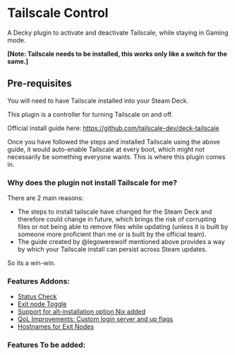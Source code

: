 # Tailscale Control

A Decky plugin to activate and deactivate Tailscale, while staying in Gaming mode. 

**[Note: Tailscale needs to be installed, this works only like a switch for the same.]**

## Pre-requisites

You will need to have Tailscale installed into your Steam Deck.

This plugin is a controller for turning Tailscale on and off.

Official install guide here: https://github.com/tailscale-dev/deck-tailscale

Once you have followed the steps and installed Tailscale using the above guide, it would auto-enable Tailscale at every boot, which might not necessarily be something everyone wants. This is where this plugin comes in.

### Why does the plugin not install Tailscale for me?

There are 2 main reasons: 
* The steps to install tailscale have changed for the Steam Deck and therefore could change in future, which brings the risk of corrupting files or not being able to remove files while updating (unless it is built by someone more proficient than me or is built by the official team).
* The guide created by @legowerewolf mentioned above provides a way by which your Tailscale install can persist across Steam updates.

So its a win-win.

### Features Addons:
- [Status Check](https://github.com/saumya-banthia/tailscale-control/pull/5)
- [Exit node Toggle](https://github.com/saumya-banthia/tailscale-control/issues/6)
- [Support for alt-installation option Nix added](https://github.com/saumya-banthia/tailscale-control/pull/9)
- [QoL Improvements: Custom login server and up flags](https://github.com/saumya-banthia/tailscale-control/issues/11)
- [Hostnames for Exit Nodes](https://github.com/saumya-banthia/tailscale-control/issues/14)

### Features To be added:
